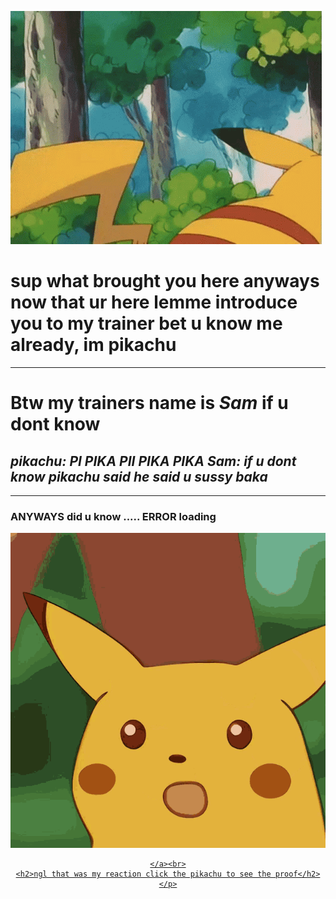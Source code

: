  <img src="/sup.gif"
            alt="hi">
<h1> sup what brought you here anyways now that ur here lemme introduce you to my trainer bet u know me already, im pikachu</h1>
    <hr> <h1><b>Btw my trainers name is <i>Sam</i> if u dont know</b>
</h1>

<p>
<p align="center">
<h2><i>pikachu: PI PIKA PII PIKA PIKA
    Sam: if u dont know pikachu said he said u sussy baka</i></h2>
</p>
<hr>
<P>
    <h3> ANYWAYS did u know ..... ERROR loading </h3> 
</p>
<div align="center">
    <a href="https://www.youtube.com/watch?v=dQw4w9WgXcQ" target="_blank">
        <img src="/pikachu.gif"
            alt="pikachu logo">
        
    </a><br>
    <h2>ngl that was my reaction click the pikachu to see the proof</h2>
    </p>
